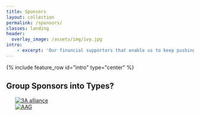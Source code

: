 ```yaml
---
title: Sponsors
layout: collection
permalink: /sponsors/
classes: landing
header:
  overlay_image: /assets/img/ivy.jpg
intro:
    - excerpt: 'Our financial supporters that enable us to keep pushing the limits.'
---
```


{% include feature_row id="intro" type="center" %}

<div class="container">
<div class="row">
<div class="members-pics">
<div class="industry">
<h2>Group Sponsors into Types?</h2>
<ul style="list-style-type: none;"> 
<li><a title="3A alliance" href="http://3a-alliance.com/" target="_blank" rel="noopener noreferrer"><img class="aligncenter wp-image-287 size-full" src="{{ site.baseurl }}/assets/P4_Member_Logos/3A_logo_p4.png" alt="3A alliance" /></a></li>
<li><a title="AAG" href="http://aagico.com/" target="_blank" rel="noopener noreferrer"><img class="aligncenter wp-image-287 size-full" src="{{ site.baseurl }}/assets/P4_Member_Logos/AAG-logo-p4.png" alt="AAG" /></a></li>
</ul>
</div>
</div>
</div>
</div>
